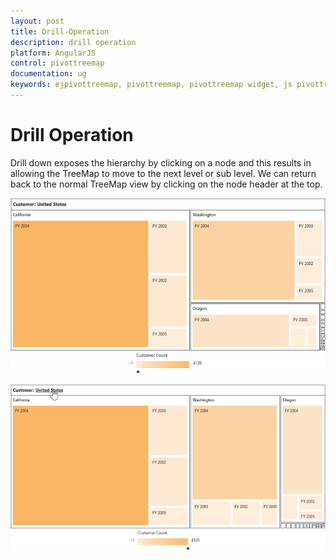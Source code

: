 ```yaml
---
layout: post
title: Drill-Operation
description: drill operation
platform: AngularJS
control: pivottreemap
documentation: ug
keywords: ejpivottreemap, pivottreemap, pivottreemap widget, js pivottreemap 
---
```


# Drill Operation

Drill down exposes the hierarchy by clicking on a node and this results in allowing the TreeMap to move to the next level or sub level. We can return back to the normal TreeMap view by clicking on the node header at the top.

![](/angularjs/PivotTreeMap/Drill-Operation_images/Drill_img1.png)

![](/angularjs/PivotTreeMap/Drill-Operation_images/Drill_img2.png)



